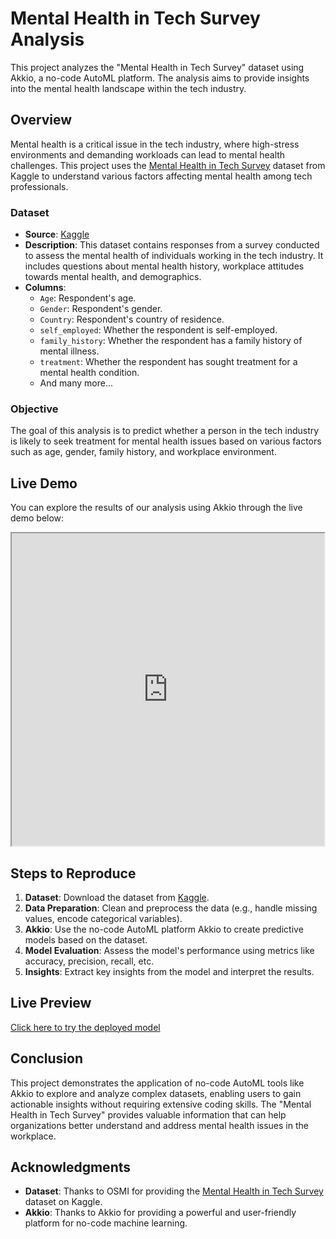 # Mental Health in Tech Survey Analysis

This project analyzes the "Mental Health in Tech Survey" dataset using Akkio, a no-code AutoML platform. The analysis aims to provide insights into the mental health landscape within the tech industry.

## Overview

Mental health is a critical issue in the tech industry, where high-stress environments and demanding workloads can lead to mental health challenges. This project uses the [Mental Health in Tech Survey](https://www.kaggle.com/datasets/osmi/mental-health-in-tech-survey) dataset from Kaggle to understand various factors affecting mental health among tech professionals.

### Dataset

- **Source**: [Kaggle](https://www.kaggle.com/datasets/osmi/mental-health-in-tech-survey)
- **Description**: This dataset contains responses from a survey conducted to assess the mental health of individuals working in the tech industry. It includes questions about mental health history, workplace attitudes towards mental health, and demographics.
- **Columns**:
  - `Age`: Respondent's age.
  - `Gender`: Respondent's gender.
  - `Country`: Respondent's country of residence.
  - `self_employed`: Whether the respondent is self-employed.
  - `family_history`: Whether the respondent has a family history of mental illness.
  - `treatment`: Whether the respondent has sought treatment for a mental health condition.
  - And many more...

### Objective

The goal of this analysis is to predict whether a person in the tech industry is likely to seek treatment for mental health issues based on various factors such as age, gender, family history, and workplace environment.

## Live Demo

You can explore the results of our analysis using Akkio through the live demo below:

<iframe width="500" height="500" src="https://app.akk.io/4fd2a571-6cfd-46ed-ab75-cb40fa2446db"></iframe>

## Steps to Reproduce

1. **Dataset**: Download the dataset from [Kaggle](https://www.kaggle.com/datasets/osmi/mental-health-in-tech-survey).
2. **Data Preparation**: Clean and preprocess the data (e.g., handle missing values, encode categorical variables).
3. **Akkio**: Use the no-code AutoML platform Akkio to create predictive models based on the dataset.
4. **Model Evaluation**: Assess the model's performance using metrics like accuracy, precision, recall, etc.
5. **Insights**: Extract key insights from the model and interpret the results.


## Live Preview

[Click here to try the deployed model](https://app.akk.io/deployments/4fd2a571-6cfd-46ed-ab75-cb40fa2446db)



## Conclusion

This project demonstrates the application of no-code AutoML tools like Akkio to explore and analyze complex datasets, enabling users to gain actionable insights without requiring extensive coding skills. The "Mental Health in Tech Survey" provides valuable information that can help organizations better understand and address mental health issues in the workplace.

## Acknowledgments

- **Dataset**: Thanks to OSMI for providing the [Mental Health in Tech Survey](https://www.kaggle.com/datasets/osmi/mental-health-in-tech-survey) dataset on Kaggle.
- **Akkio**: Thanks to Akkio for providing a powerful and user-friendly platform for no-code machine learning.


